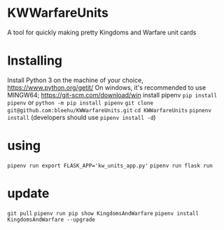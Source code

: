 # KWWarfareUnits
A tool for quickly making pretty Kingdoms and Warfare unit cards


# Installing
Install Python 3 on the machine of your choice, https://www.python.org/getit/ 
On windows, it's recommended to use MINGW64; https://git-scm.com/download/win 
install pipenv `pip install pipenv` or `python -m pip install pipenv`
`git clone git@github.com:bleehu/KWWarfareUnits.git`
`cd KWWarfareUnits`
`pipnenv install` (developers should use `pipenv install -d`)

# using

`pipenv run export FLASK_APP='kw_units_app.py'`
`pipenv run flask run`

# update
`git pull`
`pipenv run pip show KingdomsAndWarfare`
`pipenv install KingdomsAndWarfare --upgrade`
